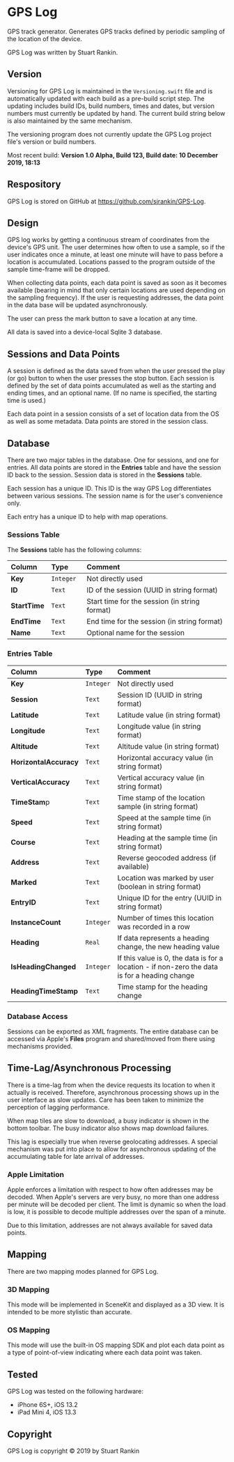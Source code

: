 # GPS Log

GPS track generator. Generates GPS tracks defined by periodic sampling of the location of the device.

GPS Log was written by Stuart Rankin.

## Version

Versioning for GPS Log is maintained in the `Versioning.swift` file and is automatically updated with each build as a pre-build script step. The updating includes build IDs, build numbers, times and dates, but version numbers must currently be updated by hand. The current build string below is also maintained by the same mechanism.

The versioning program does not currently update the GPS Log project file's version or build numbers.

Most recent build: **Version 1.0 Alpha, Build 123, Build date: 10 December 2019, 18:13**

## Respository

GPS Log is stored on GitHub at https://github.com/sjrankin/GPS-Log. 

## Design

GPS log works by getting a continuous stream of coordinates from the device's GPS unit. The user determines how often to use a sample, so if the user indicates once a minute, at least one minute will have to pass before a location is accumulated. Locations passed to the program outside of the sample time-frame will be dropped.

When collecting data points, each data point is saved as soon as it becomes available (bearing in mind that only certain locations are used depending on the sampling frequency). If the user is requesting addresses, the data point in the data base will be updated asynchronously.

The user can press the mark button to save a location at any time.

All data is saved into a device-local Sqlite 3 database.

## Sessions and Data Points

A session is defined as the data saved from when the user pressed the play (or go) button to when the user presses the stop button. Each session is defined by the set of data points accumulated as well as the starting and ending times, and an optional name. (If no name is specified, the starting time is used.)

Each data point in a session consists of a set of location data from the OS as well as some metadata. Data points are stored in the session class.

## Database

There are two major tables in the database. One for sessions, and one for entries. All data points are stored in the **Entries** table and have the session ID back to the session. Session data is stored in the **Sessions** table.

Each session has a unique ID. This ID is the way GPS Log differentiates between various sessions. The session name is for the user's convenience only.

Each entry has a unique ID to help with map operations.

### Sessions Table

The **Sessions** table has the following columns:

| Column   | Type  | Comment  |
|:----------|:----------|:----------|
| **Key**    | `Integer	`  | Not directly used    |
| **ID**    | `Text`    | ID of the session (UUID in string format)    |
| **StartTime** | `Text`| Start time for the session (in string format) |
| **EndTime** | `Text` | End time for the session (in string format) |
| **Name** | `Text`| Optional name for the session |


### Entries Table

| Column  | Type  | Comment  |
|:----------|:----------|:----------|
| **Key**    | `Integer`    | Not directly used   |
| **Session**    | `Text`    | Session ID (UUID in string format)   |
| **Latitude**   | `Text`    | Latitude value (in string format) |
| **Longitude**  | `Text`    | Longitude value (in string format) |
| **Altitude**   | `Text`    | Altitude value (in string format) |
| **HorizontalAccuracy**| `Text` | Horizontal accuracy value (in string format) |
| **VerticalAccuracy**| `Text` | Vertical accuracy value (in string format) |
| **TimeStam**p| `Text` | Time stamp of the location sample (in string format) |
| **Speed** | `Text` | Speed at the sample time (in string format) |
| **Course** | `Text` | Heading at the sample time (in string format) |
| **Address** | `Text`| Reverse geocoded address (if available) |
| **Marked** | `Text`| Location was marked by user (boolean in string format) |
| **EntryID**| `Text`| Unique ID for the entry (UUID in string format) |
| **InstanceCount**| `Integer` | Number of times this location was recorded in a row |
| **Heading** | `Real` | If data represents a heading change, the new heading value |
| **IsHeadingChanged** | `Integer` | If this value is 0, the data is for a location - if non-zero the data is for a heading change |
| **HeadingTimeStamp** | `Text` | Time stamp for the heading change |

### Database Access

Sessions can be exported as XML fragments. The entire database can be accessed via Apple's **Files** program and shared/moved from there using mechanisms provided.

## Time-Lag/Asynchronous Processing

There is a time-lag from when the device requests its location to when it actually is received. Therefore, asynchronous processing shows up in the user interface as slow updates. Care has been taken to minimize the perception of lagging performance. 

When map tiles are slow to download, a busy indicator is shown in the bottom toolbar. The busy indicator also shows map download failures.

This lag is especially true when reverse geolocating addresses.  A special mechanism was put into place to allow for asynchronous updating of the accumulating table for late arrival of addresses.

### Apple Limitation

Apple enforces a limitation with respect to how often addresses may be decoded. When Apple's servers are very busy, no more than one address per minute will be decoded per client. The limit is dynamic so when the load is low, it is possible to decode multiple addresses over the span of a minute.

Due to this limitation, addresses are not always available for saved data points.

## Mapping

There are two mapping modes planned for GPS Log.

### 3D Mapping

This mode will be implemented in SceneKit and displayed as a 3D view. It is intended to be more stylistic than accurate.

### OS Mapping

This mode will use the built-in OS mapping SDK and plot each data point as a type of point-of-view indicating where each data point was taken.

## Tested

GPS Log was tested on the following hardware:
- iPhone 6S+, iOS 13.2
- iPad Mini 4, iOS 13.3

## Copyright

GPS Log is copyright © 2019 by Stuart Rankin
